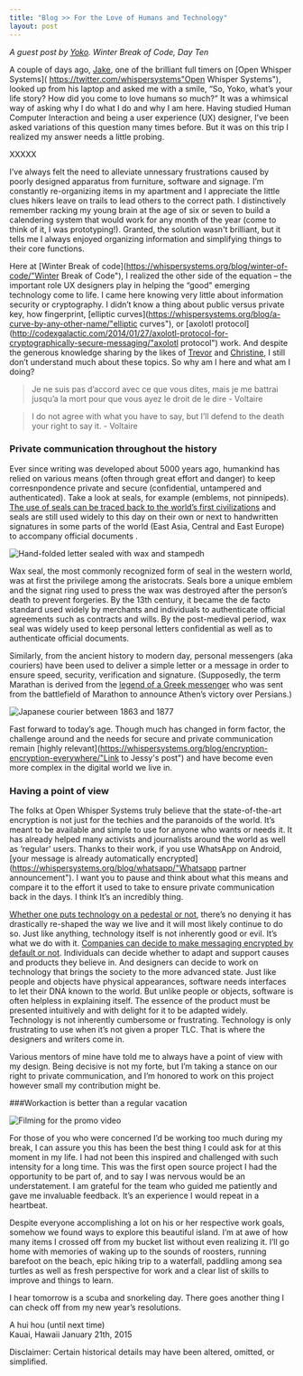 ```yaml
---
title: "Blog >> For the Love of Humans and Technology"
layout: post
---
```


*A guest post by [Yoko](https://twitter.com/yknakano). Winter Break of Code, Day Ten*

A couple of days ago, [Jake](https://twitter.com/clpwn"Jake"),  one of the brilliant full timers on [Open Whisper Systems]( https://twitter.com/whispersystems"Open Whisper Systems"), looked up from his laptop and asked me with a smile, “So, Yoko, what’s your life story? How did you come to love humans so much?” It was a whimsical way of asking why I do what I do and why I am here. Having studied Human Computer Interaction and being a user experience (UX) designer, I’ve been asked variations of this question many times before. But it was on this trip I realized my answer needs a little probing.  

XXXXX

I’ve always felt the need to alleviate unnessary frustrations caused by poorly designed apparatus from furniture, software and signage. I’m constantly re-organizing items in my apartment and I appreciate the little clues hikers leave on trails to lead others to the correct path. I distinctively remember racking my young brain at the age of six or seven to build a calendering system that would work for any month of the year (come to think of it, I was prototyping!). Granted, the solution wasn't brilliant, but it tells me I always enjoyed organizing information and simplifying things to their core functions.   

Here at [Winter Break of code](https://whispersystems.org/blog/winter-of-code/"Winter Break of Code"), I realized the other side of the equation – the important role UX designers play in helping the “good" emerging technology come to life. I came here knowing very little about information security or cryptography. I didn’t know a thing about public versus private key, how fingerprint, [elliptic curves](https://whispersystems.org/blog/a-curve-by-any-other-name/"elliptic curves"), or [axolotl protocol](http://codexgalactic.com/2014/01/27/axolotl-protocol-for-cryptographically-secure-messaging/"axolotl protocol") work. And despite the generous knowledge sharing by the likes of [Trevor]( https://twitter.com/trevp__"Trevor") and [Christine](https://twitter.com/corbett"Christine"), I still don’t understand much about these topics. So why am I here and what am I doing?   

>Je ne suis pas d’accord avec ce que vous dites, mais je me battrai jusqu’a la mort pour que vous ayez le droit de le dire - Voltaire  

>I do not agree with what you have to say, but I’ll defend to the death your right to say it. - Voltaire   

### Private communication throughout the history  

Ever since writing was developed about 5000 years ago, humankind has relied on various means (often through great effort and danger) to keep corresnpondence private and secure (confidential, untampered and authenticated). Take a look at seals, for example (emblems, not pinnipeds).  [The use of seals can be traced back to the world’s first civilizations](http://en.wikipedia.org/wiki/Seal_(emblem)) and seals are still used widely to this day on their own or next to handwritten signatures in some parts of the world (East Asia, Central and East Europe) to accompany official documents .   

![Hand-folded letter sealed with wax and stamped](/blog/images/yoko-waxseal.jpg)h

Wax seal, the most commonly recognized form of seal in the western world, was at first the privilege among the aristocrats. Seals bore a unique emblem and the signat ring used to press the wax was destroyed after the person’s death to prevent forgeries. By the 13th century, it became the de facto standard used widely by merchants and individuals to authenticate official agreements such as contracts and wills. By the post-medieval period, wax seal was widely used to keep personal letters confidential as well as to authenticate official documents.  

Similarly, from the ancient history to modern day, personal messengers (aka couriers) have been used to deliver a simple letter or a message in order to ensure speed, security, verification and signature. (Supposedly, the term Marathan is derived from the [legend of a Greek messenger](http://en.wikipedia.org/wiki/Marathon#Origin") who was sent from the battlefield of Marathon to announce Athen’s victory over Persians.) 

![Japanese courier between 1863 and 1877](/blog/images/yoko-japanese-courier.jpg)

Fast forward to today’s age. Though much has changed in form factor, the challenge around and the needs for secure and private communication remain [highly relevant](https://whispersystems.org/blog/encryption-encryption-everywhere/"Link to Jessy's post") and have become even more complex in the digital world we live in.  

### Having a point of view

The folks at Open Whisper Systems truly believe that the state-of-the-art encryption is not just for the techies and the paranoids of the world. It’s meant to be available and simple to use for anyone who wants or needs it. It has already helped many activists and journalists around the world as well as ‘regular' users. Thanks to their work, if you use WhatsApp on Android, [your message is already automatically encrypted](https://whispersystems.org/blog/whatsapp/"Whatsapp partner announcement"). I want you to pause and think about what this means and compare it to the effort it used to take to ensure private communication back in the days. I think It’s an incredibly thing.   

[Whether one puts technology on a pedestal or not](http://m.theatlantic.com/technology/archive/2015/01/the-cathedral-of-computation/384300/), there’s no denying it has drastically re-shaped the way we live and it will most likely continue to do so. Just like anything, technology itself is not inherently good or evil. It’s what we do with it. [Companies can decide to make messaging encrypted by default or not]( http://www.bbc.com/news/technology-29276955). Individuals can decide whether to adapt and support causes and products they believe in. And designers can decide to work on technology that brings the society to the more advanced state. Just like people and objects have physical appearances, software needs interfaces to let their DNA known to the world. But unlike people or objects, software is often helpless in explaining itself. The essence of the product must be presented intuitively and with delight for it to be adapted widely. Technology is not inherently cumbersome or frustrating. Technology is only frustrating to use when it’s not given a proper TLC. That is where the designers and writers come in.   

Various mentors of mine have told me to always have a point of view with my design. Being decisive is not my forte, but I’m taking a stance on our right to private communication, and I’m honored to work on this project however small my contribution might be.   

###Workaction is better than a regular vacation   

![Filming for the promo video](/blog/images/yoko-filming.jpg)

For those of you who were concerned I’d be working too much during my break, I can assure you this has been the best thing I could ask for at this moment in my life. I had not been this inspired and challenged with such intensity for a long time. This was the first open source project I had the opportunity to be part of, and to say I was nervous would be an understatement. I am grateful for the team who guided me patiently and gave me invaluable feedback. It’s an experience I would repeat in a heartbeat.   

Despite everyone accomplishing a lot on his or her respective work goals, somehow we found ways to explore this beautiful island. I’m at awe of how many items I crossed off from my bucket list without even realizing it. I’ll go home with memories of waking up to the sounds of roosters, running barefoot on the beach, epic hiking trip to a waterfall, paddling among sea turtles as well as fresh perspective for work and a clear list of skills to improve and things to learn.   

I hear tomorrow is a scuba and snorkeling day. There goes another thing I can check off from my new year’s resolutions.   

A hui hou (until next time)  
Kauai, Hawaii
January 21th, 2015   

Disclaimer: Certain historical details may have been altered, omitted, or simplified.  

